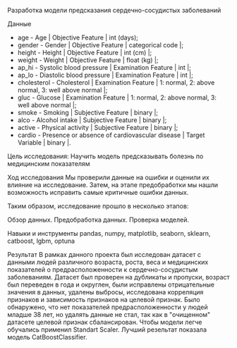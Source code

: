 Разработка модели предсказания сердечно-сосудистых заболеваний

Данные
* age - Age | Objective Feature | int (days);
* gender - Gender | Objective Feature | categorical code |;
* height - Height | Objective Feature | int (cm) |;
* weight - Weight | Objective Feature | float (kg) |;
* ap_hi - Systolic blood pressure | Examination Feature | int |;
* ap_lo - Diastolic blood pressure | Examination Feature | int |;
* cholesterol - Cholesterol | Examination Feature | 1: normal, 2: above normal, 3: well above normal |;
* gluc - Glucose | Examination Feature | 1: normal, 2: above normal, 3: well above normal |;
* smoke - Smoking | Subjective Feature | binary |;
* alco - Alcohol intake | Subjective Feature | binary |;
* active - Physical activity | Subjective Feature | binary |;
* cardio - Presence or absence of cardiovascular disease | Target Variable | binary |.

Цель исследования:
Научить модель предсказывать болезнь по медицинским показателям

Ход исследования
Мы проверили данные на ошибки и оценили их влияние на исследование. Затем, на этапе предобработки мы нашли возможность исправить самые критичные ошибки данных.

Таким образом, исследование прошло в несколько этапов:

Обзор данных.
Предобработка данных.
Проверка моделей.

Навыки и инструменты
pandas, numpy, matplotlib, seaborn, sklearn, catboost, lgbm, optuna 

Результат
В рамках данного проекта был исследован датасет с данными людей различного возраста, роста, веса и медицинских показателей о предрасположенности к сердечно-сосудистым заболеваниям. Датасет был проверен на дубликаты и пропуски, возраст был переведен в года и округлен, были исправлены отрицательные значения в данных, удалены выбросы, исследована корреляция признаков и зависимость признаков на целевой признак. Было обнаружено, что нет показателей предрасположенности у людей младше 38 лет, но удалять данные не стал, так как в "очищенном" датасете целевой признак сбалансирован. Чтобы модели легче обучались применил Standart Scaler. Лучший резельтат показала модель CatBoostClassifier.
